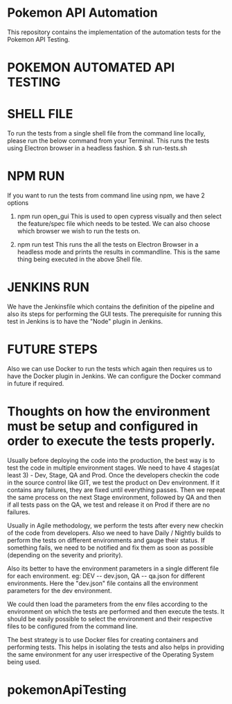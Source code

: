 # Pokemon API Automation

This repository contains the implementation of the automation tests for the Pokemon API Testing. 

# POKEMON AUTOMATED API TESTING

# SHELL FILE
To run the tests from a single shell file from the command line locally, please run the below command from your Terminal. This runs the tests using Electron browser in a headless fashion.
$ sh run-tests.sh

# NPM RUN
If you want to run the tests from command line using npm, we have 2 options
1. npm run open_gui 
This is used to open cypress visually and then select the feature/spec file which needs to be tested. We can also choose which browser we wish to run the tests on.

2. npm run test
This runs the all the tests on Electron Browser in a headless mode and prints the results in commandline. This is the same thing being executed in the above Shell file.

# JENKINS RUN
We have the Jenkinsfile which contains the definition of the pipeline and also its steps for performing the GUI tests. The prerequisite for running this test in Jenkins is to have the "Node" plugin in Jenkins.

# FUTURE STEPS
Also we can use Docker to run the tests which again then requires us to have the Docker plugin in Jenkins. We can configure the Docker command in future if required.

# Thoughts on how the environment must be setup and configured in order to execute the tests properly.

Usually before deploying the code into the production, the best way is to test the code in multiple environment stages. We need to have 4 stages(at least 3) - Dev, Stage, QA and Prod. Once the developers checkin the code in the source control like GIT, we test the product on Dev environment. If it contains any failures, they are fixed until everything passes. Then we repeat the same process on the next Stage environment, followed by QA and then if all tests pass on the QA, we test and release it on Prod if there are no failures.

Usually in Agile methodology, we perform the tests after every new checkin of the code from developers. Also we need to have Daily / Nightly builds to perform the tests on different environments and gauge their status. If something fails, we need to be notified and fix them as soon as possible (depending on the severity and priority).

Also its better to have the environment parameters in a single different file for each environment. 
eg: DEV -- dev.json, QA -- qa.json for different environments. 
Here the "dev.json" file contains all the environment parameters for the dev environment. 

We could then load the parameters from the env files according to the environment on which the tests are performed and then execute the tests. It should be easily possible to select the environment and their respective files to be configured from the command line.

The best strategy is to use Docker files for creating containers and performing tests. This helps in isolating the tests and also helps in providing the same environment for any user irrespective of the Operating System being used.




# pokemonApiTesting
